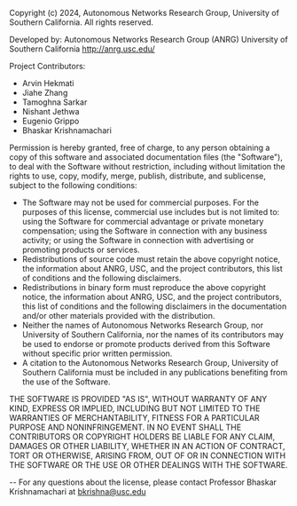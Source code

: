 Copyright (c) 2024, Autonomous Networks Research Group, University of Southern California. All rights reserved.

Developed by:
Autonomous Networks Research Group (ANRG)
University of Southern California
http://anrg.usc.edu/

Project Contributors:
 * Arvin Hekmati
 * Jiahe Zhang
 * Tamoghna Sarkar
 * Nishant Jethwa
 * Eugenio Grippo
 * Bhaskar Krishnamachari 

Permission is hereby granted, free of charge, to any person obtaining a copy of this software and associated documentation files (the "Software"), to deal with the Software without restriction, including without limitation the rights to use, copy, modify, merge, publish, distribute, and sublicense, subject to the following conditions:

- The Software may not be used for commercial purposes. For the purposes of this license, commercial use includes but is not limited to: using the Software for commercial advantage or private monetary compensation; using the Software in connection with any business activity; or using the Software in connection with advertising or promoting products or services.
- Redistributions of source code must retain the above copyright notice, the information about ANRG, USC, and the project contributors, this list of conditions and the following disclaimers.
- Redistributions in binary form must reproduce the above copyright notice, the information about ANRG, USC, and the project contributors, this list of conditions and the following disclaimers in the documentation and/or other materials provided with the distribution.
- Neither the names of Autonomous Networks Research Group, nor University of Southern California, nor the names of its contributors may be used to endorse or promote products derived from this Software without specific prior written permission.
- A citation to the Autonomous Networks Research Group, University of Southern California must be included in any publications benefiting from the use of the Software.

THE SOFTWARE IS PROVIDED "AS IS", WITHOUT WARRANTY OF ANY KIND, EXPRESS OR IMPLIED, INCLUDING BUT NOT LIMITED TO THE WARRANTIES OF MERCHANTABILITY, FITNESS FOR A PARTICULAR PURPOSE AND NONINFRINGEMENT. IN NO EVENT SHALL THE CONTRIBUTORS OR COPYRIGHT HOLDERS BE LIABLE FOR ANY CLAIM, DAMAGES OR OTHER LIABILITY, WHETHER IN AN ACTION OF CONTRACT, TORT OR OTHERWISE, ARISING FROM, OUT OF OR IN CONNECTION WITH THE SOFTWARE OR THE USE OR OTHER DEALINGS WITH THE SOFTWARE.

--
For any questions about the license, please contact Professor Bhaskar Krishnamachari at bkrishna@usc.edu 
